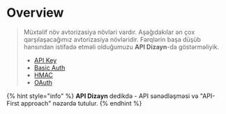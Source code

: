# Overview

> Müxtəlif növ avtorizasiya növləri vardır. Aşağıdakılar ən çox qarşılaşacağımız avtorizasiya növləridir. Fərqlərin başa düşüb hansından istifadə etməli olduğumuzu **API Dizayn**-da göstərməliyik.
>
> * [API Key](api-key.md)
> * [Basic Auth](https://idratherbewriting.com/learnapidoc/docapis\_more\_about\_authorization.html#basic\_auth)
> * [HMAC](https://idratherbewriting.com/learnapidoc/docapis\_more\_about\_authorization.html#hmac)
> * [OAuth](https://idratherbewriting.com/learnapidoc/docapis\_more\_about\_authorization.html#oauth)

{% hint style="info" %}
**API Dizayn** dedikdə - API sənədləşməsi və "API-First approach" nəzərdə tutulur.
{% endhint %}
